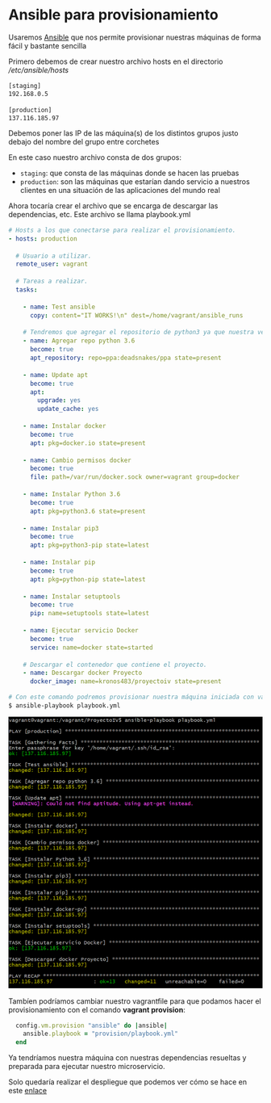 # Ansible para provisionamiento

Usaremos [Ansible](https://www.ansible.com/) que nos permite provisionar nuestras máquinas de forma fácil y bastante sencilla

Primero debemos de crear nuestro archivo hosts en el directorio */etc/ansible/hosts*

```
[staging]
192.168.0.5

[production]
137.116.185.97
```

Debemos poner las IP de las máquina(s)  de los distintos grupos justo debajo del nombre del grupo entre corchetes

En este caso nuestro archivo consta de dos grupos:

- `staging`: que consta de las máquinas donde se hacen las pruebas
- `production`: son las máquinas que estarían dando servicio a nuestros clientes en una situación de las aplicaciones del mundo real

Ahora tocaría crear el archivo que se encarga de descargar las dependencias, etc. Este archivo se llama playbook.yml

```yaml
# Hosts a los que conectarse para realizar el provisionamiento.
- hosts: production

  # Usuario a utilizar.
  remote_user: vagrant

  # Tareas a realizar.
  tasks:

    - name: Test ansible
      copy: content="IT WORKS!\n" dest=/home/vagrant/ansible_runs
      
    # Tendremos que agregar el repositorio de python3 ya que nuestra version de Ubuntu no trae por defecto
    - name: Agregar repo python 3.6
      become: true
      apt_repository: repo=ppa:deadsnakes/ppa state=present

    - name: Update apt
      become: true
      apt:
        upgrade: yes
        update_cache: yes

    - name: Instalar docker
      become: true
      apt: pkg=docker.io state=present

    - name: Cambio permisos docker
      become: true
      file: path=/var/run/docker.sock owner=vagrant group=docker

    - name: Instalar Python 3.6
      become: true
      apt: pkg=python3.6 state=present

    - name: Instalar pip3
      become: true
      apt: pkg=python3-pip state=latest

    - name: Instalar pip
      become: true
      apt: pkg=python-pip state=latest

    - name: Instalar setuptools
      become: true
      pip: name=setuptools state=latest

    - name: Ejecutar servicio Docker
      become: true
      service: name=docker state=started

    # Descargar el contenedor que contiene el proyecto.
    - name: Descargar docker Proyecto
      docker_image: name=kronos483/proyectoiv state=present
```

```bash
# Con este comando podremos provisionar nuestra máquina iniciada con vagrant up
$ ansible-playbook playbook.yml
```

![Ansible](https://github.com/jcpulido97/ProyectoIV/blob/master/doc/img/ansible.PNG?raw=true)

Tambíen podríamos cambiar nuestro vagrantfile para que podamos hacer el provisionamiento con el comando **vagrant provision**:

```ruby
  config.vm.provision "ansible" do |ansible|
    ansible.playbook = "provision/playbook.yml"
  end
```

Ya tendríamos nuestra máquina con nuestras dependencias resueltas y preparada para ejecutar nuestro microservicio.

Solo quedaría realizar el despliegue que podemos ver cómo se hace en este [enlace](https://github.com/jcpulido97/ProyectoIV/tree/master/doc/fabric.md)